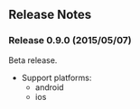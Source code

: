 ﻿## Release Notes

### Release 0.9.0 (2015/05/07)

Beta release.

* Support platforms:
  * android
  * ios

